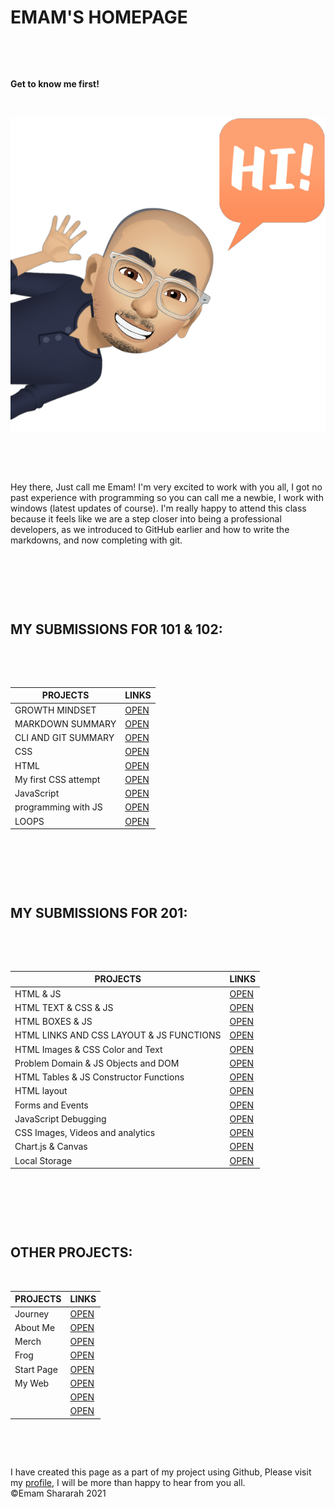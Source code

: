 #  EMAM'S HOMEPAGE 


&nbsp;





&nbsp;



**Get to know me first!** 

&nbsp;

![ME](ME1.PNG)



&nbsp;




&nbsp;


Hey there, Just call me Emam! I'm very excited to work with you all, I got no past experience with programming so you can call me a newbie, I work with windows (latest updates of course). I'm really happy to attend this class because it feels like we are a step closer into being a professional developers, as we introduced to GitHub earlier and how to write the markdowns, and now completing with git. 



&nbsp;



&nbsp;




&nbsp;


##  MY SUBMISSIONS FOR 101 & 102: 



&nbsp;


&nbsp;



| PROJECTS            | LINKS              |
| ------------------- | ------------------ |
| GROWTH MINDSET      |[OPEN](https://emam96.github.io/reading-notes/LAB01)    |
| MARKDOWN SUMMARY    |[OPEN](https://emam96.github.io/reading-notes/Read:01)  |
| CLI AND GIT SUMMARY |[OPEN](https://emam96.github.io/reading-notes/Read:02)  |
| CSS                 |[OPEN](https://emam96.github.io/reading-notes/Read:04)  |  
| HTML                |[OPEN](https://emam96.github.io/reading-notes/Read:03)  | 
| My first CSS attempt|[OPEN](https://emam96.github.io/Digital-Art/)           |
| JavaScript          |[OPEN](https://emam96.github.io/reading-notes/Read:06)  |   
| programming with JS |[OPEN](https://emam96.github.io/reading-notes/Read:07)  |   
| LOOPS               |[OPEN](https://emam96.github.io/reading-notes/Read:08)  |                              







&nbsp;


&nbsp;



&nbsp;


##  MY SUBMISSIONS FOR 201:


&nbsp;

&nbsp;


| PROJECTS            | LINKS             |
| ------------------- | ------------------|
|HTML & JS            |[OPEN](https://emam96.github.io/reading-notes/Class-01)|
|HTML TEXT & CSS & JS |[OPEN](https://emam96.github.io/reading-notes/Class-02)| 
|    HTML BOXES & JS                 |[OPEN](https://emam96.github.io/reading-notes/Class-03)                                             |
|HTML LINKS AND CSS LAYOUT & JS FUNCTIONS                     |[OPEN](https://emam96.github.io/reading-notes/Class-04)                                             |  
|HTML Images & CSS Color and Text                     |[OPEN](https://emam96.github.io/reading-notes/Class-05)                                              | 
|Problem Domain & JS Objects and DOM                     |[OPEN](https://emam96.github.io/reading-notes/Class-06)                                              |
|HTML Tables & JS Constructor Functions                     |[OPEN](https://emam96.github.io/reading-notes/Class-07)                                             |   
|HTML layout                     |[OPEN](https://emam96.github.io/reading-notes/Class-08)                                             |   
|Forms and Events                                      |[OPEN](https://emam96.github.io/reading-notes/Class-09)      
|JavaScript Debugging                                 |[OPEN](https://emam96.github.io/reading-notes/Class-10)
|CSS Images, Videos and analytics                     |[OPEN](https://emam96.github.io/reading-notes/Class-11)
|Chart.js & Canvas                                    |[OPEN](https://emam96.github.io/reading-notes/Class-12)
|Local Storage                                        |[OPEN](https://emam96.github.io/reading-notes/Class-13)
&nbsp;


&nbsp;



&nbsp;
&nbsp;



##  OTHER PROJECTS:

&nbsp;


| PROJECTS            | LINKS             |
| ------------------- | ------------------|
|Journey            |[OPEN](https://emam96.github.io/Temp/)|
|About Me |[OPEN](https://emam96.github.io/Class2Lab/)| 
|    Merch                 |[OPEN](https://emam96.github.io/onlineShop/)                                             |
|Frog                     |[OPEN](https://emam96.github.io/FROG/)                                             |  
|Start Page                     |[OPEN](https://emam96.github.io/START-PAGE/)                                              | 
|My Web                     |[OPEN](https://emam96.github.io/TEST/)                                             |
|                     |[OPEN](#)                                              |   
|                     |[OPEN](#)                                              |   

&nbsp;


&nbsp;



I have created this page as a part of my project using Github, Please visit my [profile](https://github.com/Emam96), I will be more than happy to hear from you all.      &nbsp;        &nbsp;       &nbsp;   &nbsp;&nbsp;&nbsp;&nbsp;&nbsp;&nbsp;&nbsp;&nbsp;&nbsp;&nbsp;&nbsp;&nbsp;&nbsp;&nbsp;&nbsp;        ©Emam Shararah 2021